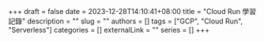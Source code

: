 +++ 
draft = false
date = 2023-12-28T14:10:41+08:00
title = "Cloud Run 學習記錄"
description = ""
slug = ""
authors = []
tags = ["GCP", "Cloud Run", "Serverless"]
categories = []
externalLink = ""
series = []
+++

